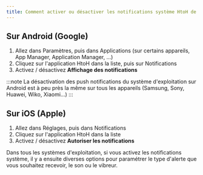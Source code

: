 ```yaml
---
title: Comment activer ou désactiver les notifications système HtoH de mon téléphone ?
---
```


## Sur Android (Google)

1. Allez dans Paramètres, puis dans Applications (sur certains appareils, App Manager, Application Manager, ...)
2. Cliquez sur l'application HtoH dans la liste, puis sur Notifications
3. Activez / désactivez **Affichage des notifications**

:::note
La désactivation des push notifications du système d'exploitation sur Android est à peu près la même sur tous les appareils (Samsung, Sony, Huawei, Wiko, Xiaomi...)
:::

## Sur iOS (Apple)

1. Allez dans Réglages, puis dans Notifications
2. Cliquez sur l'application HtoH dans la liste
3. Activez / désactivez **Autoriser les notifications**

Dans tous les systèmes d'exploitation, si vous activez les notifications système, il y a ensuite diverses options pour paramétrer le type d'alerte que vous souhaitez recevoir, le son ou le vibreur.